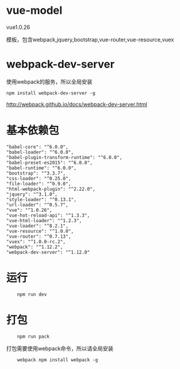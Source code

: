 # vue-model

vue1.0.26

模板，包含webpack,jquery,bootstrap,vue-router,vue-resource,vuex

# webpack-dev-server

使用webpack的服务，所以全局安装

```
npm install webpack-dev-server -g
```

<http://webpack.github.io/docs/webpack-dev-server.html>

# 基本依赖包

```
"babel-core": "^6.0.0",
"babel-loader": "^6.0.0",
"babel-plugin-transform-runtime": "^6.0.0",
"babel-preset-es2015": "^6.0.0",
"babel-runtime": "^6.0.0",
"bootstrap": "^3.3.7",
"css-loader": "^0.25.0",
"file-loader": "^0.9.0",
"html-webpack-plugin": "^2.22.0",
"jquery": "^3.1.0",
"style-loader": "^0.13.1",
"url-loader": "^0.5.7",
"vue": "^1.0.26",
"vue-hot-reload-api": "^1.3.3",
"vue-html-loader": "^1.2.3",
"vue-loader": "^8.2.1",
"vue-resource": "^1.0.0",
"vue-router": "^0.7.13",
"vuex": "^1.0.0-rc.2",
"webpack": "^1.12.2",
"webpack-dev-server": "^1.12.0"
```

# 运行

```
    npm run dev
```

# 打包

```
    npm run pack
```

打包需要使用webpack命令，所以请全局安装

```
    webpack npm install webpack -g
```
